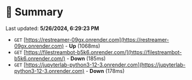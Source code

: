 # 📖 Summary
Last updated: **5/26/2024, 6:29:23 PM**

- `GET` [https://restreamer-09gx.onrender.com](https://restreamer-09gx.onrender.com) - **Up** (1068ms)
- `GET` [https://filestreambot-b5k6.onrender.com/](https://filestreambot-b5k6.onrender.com/) - **Down** (185ms)
- `GET` [https://jupyterlab-python3-12-3.onrender.com](https://jupyterlab-python3-12-3.onrender.com) - **Down** (178ms)
